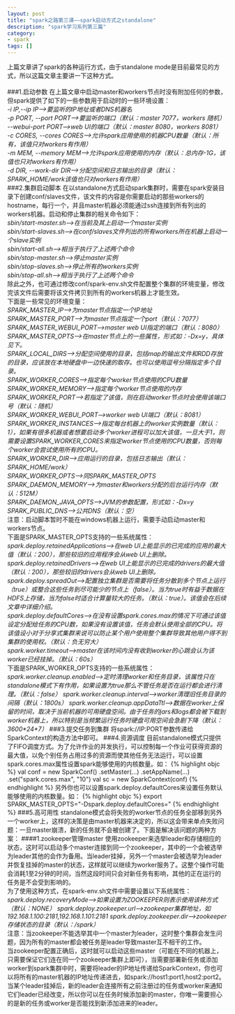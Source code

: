 ```yaml
---
layout: post
title: "spark之路第三课——spark启动方式之standalone"
description: "spark学习系列第三篇"
category: 
- spark
tags: []
---
```



上篇文章讲了spark的各种运行方式，由于standalone mode是目前最常见的方式，所以这篇文章主要讲一下这种方式。</br></br>
###1.启动参数
在上篇文章中启动master和workers节点时没有附加任何的参数，但spark提供了如下的一些参数用于启动时的一些环境设置：</br>
*-i IP,--ip IP——>要监听的IP地址或者DNS机器名*</br>
*-p PORT, --port PORT——>要监听的端口（默认：master 7077，workers 随机）*</br>
*--webui-port PORT——>web UI的端口（默认：master 8080，workers 8081）*</br>
*-c CORES, --cores CORES——>允许spark应用使用的机器CPU数量（默认：所有，该值只对workers有作用）*</br>
*-m MEM, --memory MEM——>允许spark应用使用的内存（默认：总内存-1G，该值也只对workers有作用）*</br>
*-d DIR, --work-dir DIR——>分配空间和日志输出的目录（默认：SPARK_HOME/work该值也只对workers有作用）*</br>
###2.集群启动脚本
在以standalone方式启动spark集群时，需要在spark安装目录下创建conf/slaves文件，该文件的内容是你需要启动的那些workers的hostname，每行一个，并且master机器必须能通过ssh连接到所有列出的workers机器。启动和停止集群的相关命令如下：</br>
*sbin/start-master.sh——>在当前及其上启动一个master实例*</br>
*sbin/start-slaves.sh——>在conf/slaves文件列出的所有workers所在机器上启动一个slave实例*</br>
*sbin/start-all.sh——>相当于执行了上述两个命令*</br>
*sbin/stop-master.sh——>停止master实例*</br>
*sbin/stop-slaves.sh——>停止所有的workers实例*</br>
*sbin/stop-all.sh——>相当于执行了上述两个命令*</br>
除此之外，也可通过修改conf/spark-env.sh文件配置整个集群的环境变量，修改完该文件后需要将该文件拷贝到所有的workers机器上才能生效。</br>
下面是一些常见的环境变量：</br>
*SPARK_MASTER_IP——>为master节点指定一个IP地址*</br>
*SPARK_MASTER_PORT——>为master节点指定一个port（默认：7077）*</br>
*SPARK_MASTER_WEBUI_PORT——>master web UI指定的端口（默认：8080）*</br>
*SPARK_MASTER_OPTS——>在master节点上的一些属性，形式如：-Dx=y，具体见下。*</br>
*SPARK_LOCAL_DIRS——>分配空间使用的目录，包括map的输出文件和RDD存放的目录，应该放在本地硬盘中一边快速的取存。也可以使用逗号分隔指定多个目录。*</br>
*SPARK_WORKER_CORES——>指定每个worker节点使用的CPU数量*</br>
*SPARK_WORKER_MEMORY——>指定每个worker节点使用的内存*</br>
*SPARK_WORKER_PORT——>若指定了该值，则在启动worker节点时会使用该端口号（默认：随机）*</br>
*SPARK_WORKER_WEBUI_PORT——>worker web UI端口（默认：8081）*</br>
*SPARK_WORKER_INSTANCES——>指定每台机器上的worker实例数量（默认：1），如果有很多机器或者想要启动多个worker进程可以加大该值，一旦大于1，则需要设置SPARK_WORKER_CORES来指定worker节点使用的CPU数量，否则每个worker会尝试使用所有的CPU。*</br>
*SPARK_WORKER_DIR——>应用运行的目录，包括日志输出（默认：SPARK_HOME/work）*</br>
*SPARK_WORKER_OPTS——>同SPARK_MASTER_OPTS*</br>
*SPARK_DAEMON_MEMORY——>为master和workers分配的后台运行内存（默认：512M）*</br>
*SPARK_DAEMON_JAVA_OPTS——>JVM的参数配置，形式如：-Dx=y*</br>
*SPARK_PUBLIC_DNS——>公共DNS（默认：空）*</br>
注意：启动脚本暂时不能在windows机器上运行，需要手动启动master和workers节点。</br>
下面是SPARK_MASTER_OPTS支持的一些系统属性：</br>
*spark.deploy.retainedApplications——>在web UI上能显示的已完成的应用的最大值（默认：200），那些较旧的应用程序会从web UI上删除。*</br>
*spark.deploy.retainedDrivers——>在web UI上能显示的已完成的drivers的最大值（默认：200），那些较旧的drivers会从web UI上删除。*</br>
*spark.deploy.spreadOut——>配置独立集群是否需要将任务分散到多个节点上运行（true）或整合这些任务到尽可能少的节点上（false）。当为true时有益于数据在HDFS上存储，当为false时适合计算量较大的任务。（默认：true）。该值会在后续文章中详细介绍。*</br>
*spark.deploy.defaultCores——>在没有设置spark.cores.max的情况下可通过该值设定分配给任务的CPU数，如果没有设置该值，任务会默认使用全部的CPU。将该值设小对于分享式集群来说可以防止某个用户使用整个集群导致其他用户得不到集群的使用权。（默认：负无穷大）*</br>
*spark.worker.timeout——>master在该时间内没有收到worker的心跳会认为该worker已经挂掉。（默认：60s）*</br>
下面是SPARK_WORKER_OPTS支持的一些系统属性：
*spark.worker.cleanup.enabled——>定时清理worker和任务目录，该属性只在standalone模式下有作用，如果设置为true那么不管任务是否在运行都会进行清理。（默认：false）*
*spark.worker.cleanup.interval——>worker清理旧任务目录的间隔（默认：1800s）*
*spark.worker.cleanup.appDataTtl——>数据在worker上保留的时间，取决于当前机器的可用硬盘空间。由于任务的jars和logs都会被下载到worker机器上，所以特别是当频繁运行任务时硬盘可用空间会急剧下降（默认：3600\*24\*7）*
###3.提交任务到集群
将spark://IP:PORT参数传递给SparkContext的构造方法中即可。
###4.资源调度
目前standalone模式只提供了FIFO调度方式。为了允许作业的并发执行，可以控制每一个作业可获得资源的最大值，以免个别任务占用过多的资源而使其他任务无法运行，可以设置spark.cores.max属性设置spark能够使用的内核数量。如：
{% highlight objc %}
val conf = new SparkConf()
             .setMaster(...)
             .setAppName(...)
             .set("spark.cores.max", "10")
val sc = new SparkContext(conf)
{% endhighlight %}
另外你也可以设置spark.deploy.defaultCores来设置任务默认能够使用的内核数量。如：
{% highlight objc %}
export SPARK_MASTER_OPTS="-Dspark.deploy.defaultCores=<value>"
{% endhighlight %}
###5.高可用性
standalone模式会将失败的worker节点的任务全部移到另外一个worker上，这样的决策是由master机器来决定的，所以这会带来单点失败问题：一旦master崩溃，新的任务就不会被创建了。下面是解决该问题的两种方案：
####1.zookeeper管理master
使用zookeeper来选举leader和存储相应的状态，这时可以启动多个master连接到同一个zookeeper，其中的一个会被选举为leader其他的会作为备用。当leader挂掉，另外一个master会被选举为leader并恢复挂掉的master的状态，这样就可以继续为worker服务了。这整个操作可能会消耗1至2分钟的时间，当然这段时间只会对新任务有影响，其他的正在运行的任务是不会受到影响的。</br>
为了使用这种方式，在spark-env.sh文件中需要设置以下系统属性：
*spark.deploy.recoveryMode——>如果设置为ZOOKEEPER则表示使用该种方式（默认：NONE）*
*spark.deploy.zookeeper.url——>zookeeper集群地址，如192.168.1.100:2181,192.168.1.101:2181*
*spark.deploy.zookeeper.dir——>zookeeper存储状态的目录（默认：/spark）*</br>
注意：当zookeeper不能选举其中一个master为leader，这时整个集群会发生问题，因为所有的master都会被任务是leader导致master互不相干的工作。</br>
当zookeeper配置正确后，这时就可以启动这些master（可能在不同的机器上，只需要保证它们连在同一个zookeeper集群上即可），当需要部署新任务或添加worker到spark集群中时，需要将leader的IP地址传递给SparkContext，你也可以将所有的master机器的IP地址传递进去，如spark://host1:port1,host2:port2。</br>
当某个leader挂掉后，新的leader会连接所有之前注册过的任务或worker来通知它们leader已经改变，所以你可以在任务时候添加新的master，你唯一需要担心的是新的任务或worker是否能找到新添加进来的leader。